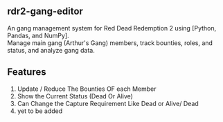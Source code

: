 ## rdr2-gang-editor
An  gang management system  for Red Dead Redemption 2 using [Python, Pandas, and NumPy].  
Manage main gang (Arthur's Gang) members, track bounties, roles, and status, and analyze gang data.

 ## Features
 1. Update / Reduce The Bounties OF each Member
 2. Show the Current Status (Dead Or Alive)
 3. Can Change the Capture Requirement Like Dead or Alive/ Dead
 4. yet to be added 

